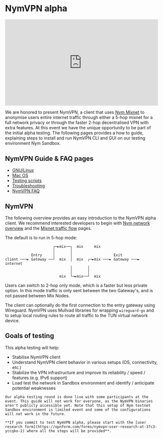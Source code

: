 # NymVPN alpha

<div style="padding:56.25% 0 0 0;position:relative;"><iframe src="https://player.vimeo.com/video/897010658?h=1f55870fe6&amp;badge=0&amp;autopause=0&amp;player_id=0&amp;app_id=58479" frameborder="0" allow="autoplay; fullscreen; picture-in-picture" style="position:absolute;top:0;left:0;width:100%;height:100%;" title="NYMVPN alpha demo 37C3"></iframe></div><script src="https://player.vimeo.com/api/player.js"></script>

We are honored to present NymVPN, a client that uses [Nym Mixnet](https://nymtech.net) to anonymise users entire internet traffic through either a 5-hop mixnet for a full network privacy or through the faster 2-hop decentralised VPN with extra features. At this event we have the unique opportunity to be part of the initial alpha testing. The following pages provides a how to guide, explaining steps to install and run NymVPN CLI and GUI on our testing environment Nym Sandbox. 
 
## NymVPN Guide & FAQ pages 

* [GNU/Linux](nym-vpn-linux.md)
* [Mac OS](nym-vpn-mac.md)
* [Testing scripts](nym-vpn-testing.md)
* [Troubleshooting](nym-vpn-troubleshooting.md)
* [NymVPN FAQ](nym-vpn-faq.md)

## NymVPN

The following overview provides an easy introduction to the NymVPN alpha client. We recommend interested developers to begin with [Nym network overview](https://nymtech.net/docs/architecture/network-overview.html) and the [Mixnet traffic flow](https://nymtech.net/docs/architecture/traffic-flow.html) pages.

The default is to run in 5-hop mode: 

```
                      ┌─►mix──┐  mix     mix
                      │       │
            Entry     │       │                   Exit
client ───► Gateway ──┘  mix  │  mix  ┌─►mix ───► Gateway ───► internet
                              │       │
                              │       │
                         mix  └─►mix──┘  mix
```

Users can switch to 2-hop only mode, which is a faster but less private option. In this mode traffic is only sent between the two Gateway's, and is not passed between Mix Nodes. 

The client can optionally do the first connection to the entry gateway using Wireguard. NymVPN uses Mullvad libraries for wrapping `wireguard-go` and to setup local routing rules to route all traffic to the TUN virtual network device.

## Goals of testing

This alpha testing will help:

* Stabilise NymVPN client
* Understand NymVPN client behavior in various setups (OS, connectivity, etc.)
* Stabilize the VPN infrastructure and improve its reliability / speed / features (e.g. IPv6 support)
* Load test the network in Sandbox environment and identify / anticipate potential weaknesses
 
 
```admonish info
Our alpha testing round is done live with some participants at the event. This guide will not work for everyone, as the NymVPN binaries aren't publicly accessible yet. Note that this setup of Nym testnet Sandbox environment is limited event and some of the configurations will not work in the future.

**If you commit to test NymVPN alpha, please start with the [user research form](https://opnform.com/forms/nymvpn-user-research-at-37c3-yccqko-2) where all the steps will be provided**. 
```

